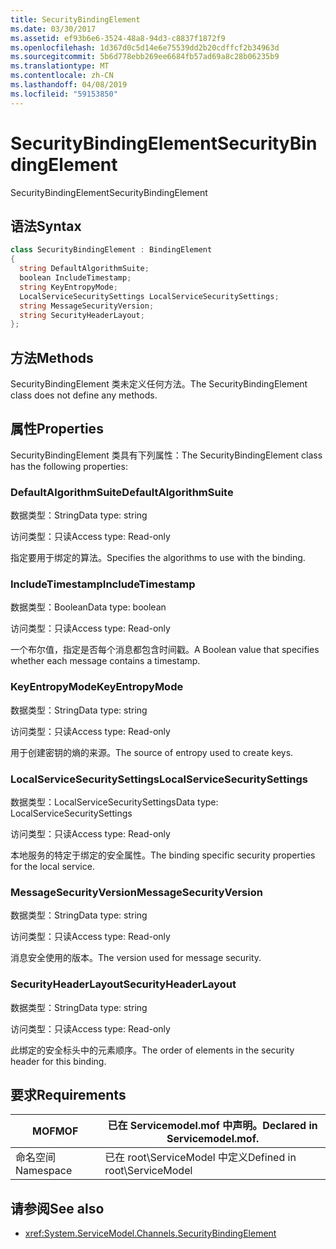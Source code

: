```yaml
---
title: SecurityBindingElement
ms.date: 03/30/2017
ms.assetid: ef93b6e6-3524-48a8-94d3-c8837f1872f9
ms.openlocfilehash: 1d367d0c5d14e6e75539dd2b20cdffcf2b34963d
ms.sourcegitcommit: 5b6d778ebb269ee6684fb57ad69a8c28b06235b9
ms.translationtype: MT
ms.contentlocale: zh-CN
ms.lasthandoff: 04/08/2019
ms.locfileid: "59153850"
---
```

# <a name="securitybindingelement"></a><span data-ttu-id="9a16a-102">SecurityBindingElement</span><span class="sxs-lookup"><span data-stu-id="9a16a-102">SecurityBindingElement</span></span>
<span data-ttu-id="9a16a-103">SecurityBindingElement</span><span class="sxs-lookup"><span data-stu-id="9a16a-103">SecurityBindingElement</span></span>  
  
## <a name="syntax"></a><span data-ttu-id="9a16a-104">语法</span><span class="sxs-lookup"><span data-stu-id="9a16a-104">Syntax</span></span>  
  
```csharp
class SecurityBindingElement : BindingElement  
{  
  string DefaultAlgorithmSuite;  
  boolean IncludeTimestamp;  
  string KeyEntropyMode;  
  LocalServiceSecuritySettings LocalServiceSecuritySettings;  
  string MessageSecurityVersion;  
  string SecurityHeaderLayout;  
};  
```  
  
## <a name="methods"></a><span data-ttu-id="9a16a-105">方法</span><span class="sxs-lookup"><span data-stu-id="9a16a-105">Methods</span></span>  
 <span data-ttu-id="9a16a-106">SecurityBindingElement 类未定义任何方法。</span><span class="sxs-lookup"><span data-stu-id="9a16a-106">The SecurityBindingElement class does not define any methods.</span></span>  
  
## <a name="properties"></a><span data-ttu-id="9a16a-107">属性</span><span class="sxs-lookup"><span data-stu-id="9a16a-107">Properties</span></span>  
 <span data-ttu-id="9a16a-108">SecurityBindingElement 类具有下列属性：</span><span class="sxs-lookup"><span data-stu-id="9a16a-108">The SecurityBindingElement class has the following properties:</span></span>  
  
### <a name="defaultalgorithmsuite"></a><span data-ttu-id="9a16a-109">DefaultAlgorithmSuite</span><span class="sxs-lookup"><span data-stu-id="9a16a-109">DefaultAlgorithmSuite</span></span>  
 <span data-ttu-id="9a16a-110">数据类型：String</span><span class="sxs-lookup"><span data-stu-id="9a16a-110">Data type: string</span></span>  
  
 <span data-ttu-id="9a16a-111">访问类型：只读</span><span class="sxs-lookup"><span data-stu-id="9a16a-111">Access type: Read-only</span></span>  
  
 <span data-ttu-id="9a16a-112">指定要用于绑定的算法。</span><span class="sxs-lookup"><span data-stu-id="9a16a-112">Specifies the algorithms to use with the binding.</span></span>  
  
### <a name="includetimestamp"></a><span data-ttu-id="9a16a-113">IncludeTimestamp</span><span class="sxs-lookup"><span data-stu-id="9a16a-113">IncludeTimestamp</span></span>  
 <span data-ttu-id="9a16a-114">数据类型：Boolean</span><span class="sxs-lookup"><span data-stu-id="9a16a-114">Data type: boolean</span></span>  
  
 <span data-ttu-id="9a16a-115">访问类型：只读</span><span class="sxs-lookup"><span data-stu-id="9a16a-115">Access type: Read-only</span></span>  
  
 <span data-ttu-id="9a16a-116">一个布尔值，指定是否每个消息都包含时间戳。</span><span class="sxs-lookup"><span data-stu-id="9a16a-116">A Boolean value that specifies whether each message contains a timestamp.</span></span>  
  
### <a name="keyentropymode"></a><span data-ttu-id="9a16a-117">KeyEntropyMode</span><span class="sxs-lookup"><span data-stu-id="9a16a-117">KeyEntropyMode</span></span>  
 <span data-ttu-id="9a16a-118">数据类型：String</span><span class="sxs-lookup"><span data-stu-id="9a16a-118">Data type: string</span></span>  
  
 <span data-ttu-id="9a16a-119">访问类型：只读</span><span class="sxs-lookup"><span data-stu-id="9a16a-119">Access type: Read-only</span></span>  
  
 <span data-ttu-id="9a16a-120">用于创建密钥的熵的来源。</span><span class="sxs-lookup"><span data-stu-id="9a16a-120">The source of entropy used to create keys.</span></span>  
  
### <a name="localservicesecuritysettings"></a><span data-ttu-id="9a16a-121">LocalServiceSecuritySettings</span><span class="sxs-lookup"><span data-stu-id="9a16a-121">LocalServiceSecuritySettings</span></span>  
 <span data-ttu-id="9a16a-122">数据类型：LocalServiceSecuritySettings</span><span class="sxs-lookup"><span data-stu-id="9a16a-122">Data type: LocalServiceSecuritySettings</span></span>  
  
 <span data-ttu-id="9a16a-123">访问类型：只读</span><span class="sxs-lookup"><span data-stu-id="9a16a-123">Access type: Read-only</span></span>  
  
 <span data-ttu-id="9a16a-124">本地服务的特定于绑定的安全属性。</span><span class="sxs-lookup"><span data-stu-id="9a16a-124">The binding specific security properties for the local service.</span></span>  
  
### <a name="messagesecurityversion"></a><span data-ttu-id="9a16a-125">MessageSecurityVersion</span><span class="sxs-lookup"><span data-stu-id="9a16a-125">MessageSecurityVersion</span></span>  
 <span data-ttu-id="9a16a-126">数据类型：String</span><span class="sxs-lookup"><span data-stu-id="9a16a-126">Data type: string</span></span>  
  
 <span data-ttu-id="9a16a-127">访问类型：只读</span><span class="sxs-lookup"><span data-stu-id="9a16a-127">Access type: Read-only</span></span>  
  
 <span data-ttu-id="9a16a-128">消息安全使用的版本。</span><span class="sxs-lookup"><span data-stu-id="9a16a-128">The version used for message security.</span></span>  
  
### <a name="securityheaderlayout"></a><span data-ttu-id="9a16a-129">SecurityHeaderLayout</span><span class="sxs-lookup"><span data-stu-id="9a16a-129">SecurityHeaderLayout</span></span>  
 <span data-ttu-id="9a16a-130">数据类型：String</span><span class="sxs-lookup"><span data-stu-id="9a16a-130">Data type: string</span></span>  
  
 <span data-ttu-id="9a16a-131">访问类型：只读</span><span class="sxs-lookup"><span data-stu-id="9a16a-131">Access type: Read-only</span></span>  
  
 <span data-ttu-id="9a16a-132">此绑定的安全标头中的元素顺序。</span><span class="sxs-lookup"><span data-stu-id="9a16a-132">The order of elements in the security header for this binding.</span></span>  
  
## <a name="requirements"></a><span data-ttu-id="9a16a-133">要求</span><span class="sxs-lookup"><span data-stu-id="9a16a-133">Requirements</span></span>  
  
|<span data-ttu-id="9a16a-134">MOF</span><span class="sxs-lookup"><span data-stu-id="9a16a-134">MOF</span></span>|<span data-ttu-id="9a16a-135">已在 Servicemodel.mof 中声明。</span><span class="sxs-lookup"><span data-stu-id="9a16a-135">Declared in Servicemodel.mof.</span></span>|  
|---------|-----------------------------------|  
|<span data-ttu-id="9a16a-136">命名空间</span><span class="sxs-lookup"><span data-stu-id="9a16a-136">Namespace</span></span>|<span data-ttu-id="9a16a-137">已在 root\ServiceModel 中定义</span><span class="sxs-lookup"><span data-stu-id="9a16a-137">Defined in root\ServiceModel</span></span>|  
  
## <a name="see-also"></a><span data-ttu-id="9a16a-138">请参阅</span><span class="sxs-lookup"><span data-stu-id="9a16a-138">See also</span></span>

- <xref:System.ServiceModel.Channels.SecurityBindingElement>
